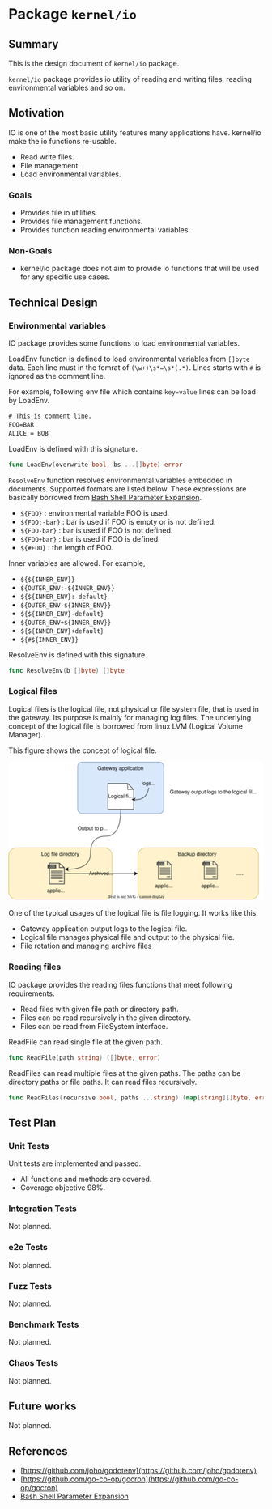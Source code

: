 # Package `kernel/io`

## Summary

This is the design document of `kernel/io` package.

`kernel/io` package provides io utility of reading and writing files, reading environmental variables and so on.

## Motivation

IO is one of the most basic utility features many applications have.
kernel/io make the io functions re-usable.

- Read write files.
- File management.
- Load environmental variables.

### Goals

- Provides file io utilities.
- Provides file management functions.
- Provides function reading environmental variables.

### Non-Goals

- kernel/io package does not aim to provide io functions that will be used for any specific use cases.

## Technical Design

### Environmental variables

IO package provides some functions to load environmental variables.

LoadEnv function is defined to load environmental variables from `[]byte` data.
Each line must in the fomrat of `(\w+)\s*=\s*(.*)`.
Lines starts with `#` is ignored as the comment line.

For example,
following env file which contains `key=value` lines can be load by LoadEnv.

```txt
# This is comment line.
FOO=BAR
ALICE = BOB
```

LoadEnv is defined with this signature.

```go
func LoadEnv(overwrite bool, bs ...[]byte) error
```

`ResolveEnv` function resolves environmental variables embedded in documents.
Supported formats are listed below.
These expressions are basically borrowed from [Bash Shell Parameter Expansion](https://man7.org/linux/man-pages/man1/bash.1.html#EXPANSION).

- `${FOO}` : environmental variable FOO is used.
- `${FOO:-bar}` : bar is used if FOO is empty or is not defined.
- `${FOO-bar}` : bar is used if FOO is not defined.
- `${FOO+bar}` : bar is used if FOO is defined.
- `${#FOO}` : the length of FOO.

Inner variables are allowed.
For example,

- `${${INNER_ENV}}`
- `${OUTER_ENV:-${INNER_ENV}}`
- `${${INNER_ENV}:-default}`
- `${OUTER_ENV-${INNER_ENV}}`
- `${${INNER_ENV}-default}`
- `${OUTER_ENV+${INNER_ENV}}`
- `${${INNER_ENV}+default}`
- `${#${INNER_ENV}}`

ResolveEnv is defined with this signature.

```go
func ResolveEnv(b []byte) []byte
```

### Logical files

Logical files is the logical file, not physical or file system file, that is used in the gateway.
Its purpose is mainly for managing log files.
The underlying concept of the logical file is borrowed from linux LVM (Logical Volume Manager).

This figure shows the concept of logical file.

![io-logical-file.svg](./img/io-logical-file.svg)

One of the typical usages of the logical file is file logging.
It works like this.

- Gateway application output logs to the logical file.
- Logical file manages physical file and output to the physical file.
- File rotation and managing archive files

### Reading files

IO package provides the reading files functions that meet following requirements.

- Read files with given file path or directory path.
- Files can be read recursively in the given directory.
- Files can be read from FileSystem interface.

ReadFile can read single file at the given path.

```go
func ReadFile(path string) ([]byte, error)
```

ReadFiles can read multiple files at the given paths.
The paths can be directory paths or file paths.
It can read files recursively.

```go
func ReadFiles(recursive bool, paths ...string) (map[string][]byte, error)
```

## Test Plan

### Unit Tests

Unit tests are implemented and passed.

- All functions and methods are covered.
- Coverage objective 98%.

### Integration Tests

Not planned.

### e2e Tests

Not planned.

### Fuzz Tests

Not planned.

### Benchmark Tests

Not planned.

### Chaos Tests

Not planned.

## Future works

Not planned.

## References

- [https://github.com/joho/godotenv](https://github.com/joho/godotenv)
- [https://github.com/go-co-op/gocron](https://github.com/go-co-op/gocron)
- [Bash Shell Parameter Expansion](https://man7.org/linux/man-pages/man1/bash.1.html#EXPANSION)
